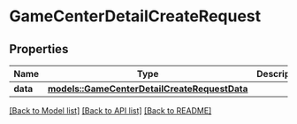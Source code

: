 # GameCenterDetailCreateRequest

## Properties

Name | Type | Description | Notes
------------ | ------------- | ------------- | -------------
**data** | [**models::GameCenterDetailCreateRequestData**](GameCenterDetailCreateRequest_data.md) |  | 

[[Back to Model list]](../README.md#documentation-for-models) [[Back to API list]](../README.md#documentation-for-api-endpoints) [[Back to README]](../README.md)


